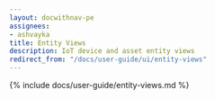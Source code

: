 ```yaml
---
layout: docwithnav-pe
assignees:
- ashvayka
title: Entity Views
description: IoT device and asset entity views
redirect_from: "/docs/user-guide/ui/entity-views"
---
```


{% include docs/user-guide/entity-views.md %}